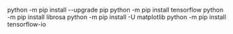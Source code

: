 python -m pip install --upgrade pip
python -m pip install tensorflow
python -m pip install librosa
python -m pip install -U matplotlib
python -m pip install tensorflow-io